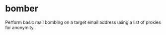 # bomber
Perform basic mail bombing on a target email address using a list of proxies for anonymity.
